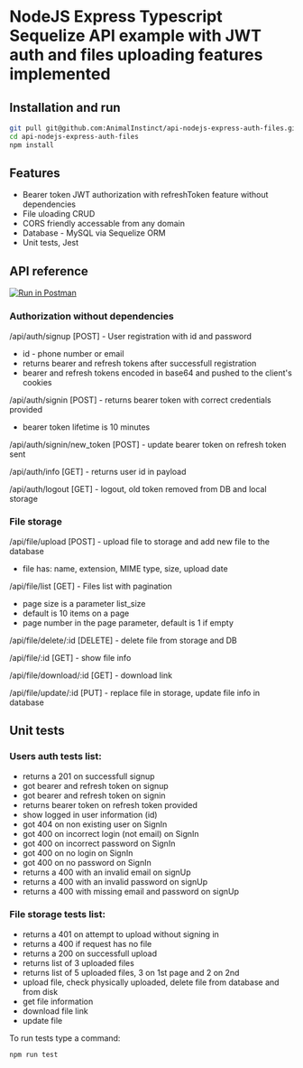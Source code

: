 # NodeJS Express Typescript Sequelize API example with JWT auth and files uploading features implemented

## Installation and run

```bash
git pull git@github.com:AnimalInstinct/api-nodejs-express-auth-files.git
cd api-nodejs-express-auth-files
npm install
```

## Features

- Bearer token JWT authorization with refreshToken feature without dependencies
- File uloading CRUD
- CORS friendly accessable from any domain
- Database - MySQL via Sequelize ORM
- Unit tests, Jest

## API reference

[![Run in Postman](https://run.pstmn.io/button.svg)](https://app.getpostman.com/run-collection/919f8c9e6170273e0bd6)

### Authorization without dependencies

/api/auth/signup [POST] - User registration with id and password

- id - phone number or email
- returns bearer and refresh tokens after successfull registration
- bearer and refresh tokens encoded in base64 and pushed to the client's cookies

/api/auth/signin [POST] - returns bearer token with correct credentials provided

- bearer token lifetime is 10 minutes

/api/auth/signin/new_token [POST] - update bearer token on refresh token sent

/api/auth/info [GET] - returns user id in payload

/api/auth/logout [GET] - logout, old token removed from DB and local storage

### File storage

/api/file/upload [POST] - upload file to storage and add new file to the database

- file has: name, extension, MIME type, size, upload date

/api/file/list [GET] - Files list with pagination

- page size is a parameter list_size
- default is 10 items on a page
- page number in the page parameter, default is 1 if empty

/api/file/delete/:id [DELETE] - delete file from storage and DB

/api/file/:id [GET] - show file info

/api/file/download/:id [GET] - download link

/api/file/update/:id [PUT] - replace file in storage, update file info in database

## Unit tests

### Users auth tests list:

- returns a 201 on successfull signup
- got bearer and refresh token on signup
- got bearer and refresh token on signin
- returns bearer token on refresh token provided
- show logged in user information (id)
- got 404 on non existing user on SignIn
- got 400 on incorrect login (not email) on SignIn
- got 400 on incorrect password on SignIn
- got 400 on no login on SignIn
- got 400 on no password on SignIn
- returns a 400 with an invalid email on signUp
- returns a 400 with an invalid password on signUp
- returns a 400 with missing email and password on signUp

### File storage tests list:

- returns a 401 on attempt to upload without signing in
- returns a 400 if request has no file
- returns a 200 on successfull upload
- returns list of 3 uploaded files
- returns list of 5 uploaded files, 3 on 1st page and 2 on 2nd
- upload file, check physically uploaded, delete file from database and from disk
- get file information
- download file link
- update file

To run tests type a command:

```bash
npm run test
```
